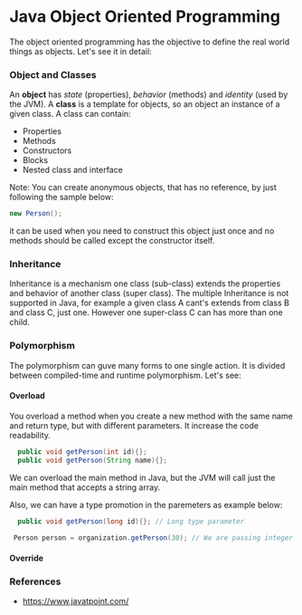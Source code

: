 # Java Object Oriented Programming

The object oriented programming has the objective to define the real world things as objects. Let's see it in detail:

### Object and Classes

An **object** has *state* (properties), *behavior* (methods) and *identity* (used by the JVM). A **class** is a template for objects, so an object an instance of a given class. A class can contain:

* Properties
* Methods
* Constructors
* Blocks
* Nested class and interface

Note: You can create anonymous objects, that has no reference, by just following the sample below:

```java
new Person();
```

it can be used when you need to construct this object just once and no methods should be called except the constructor itself.


### Inheritance

Inheritance is a mechanism one class (sub-class) extends the properties and behavior of another class (super class). The multiple Inheritance is not supported in Java, for example a given class A cant's extends from class B and class C, just one. However one super-class C can has more than one child.

### Polymorphism

The polymorphism can guve many forms to one single action. It is divided between compiled-time and runtime polymorphism. Let's see:

#### Overload

You overload a method when you create a new method with the same name and return type, but with different parameters. It increase the code readability.

```java
  public void getPerson(int id){};
  public void getPerson(String name){};
```

We can overload the main method in Java, but the JVM will call just the main method that accepts a string array.

Also, we can have a type promotion in the paremeters as example below:

```java
  public void getPerson(long id){}; // Long type parameter
```

```java
 Person person = organization.getPerson(30); // We are passing integer type that will be promoted to long
```

#### Override



### References
* https://www.javatpoint.com/
